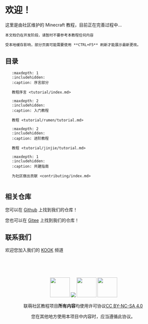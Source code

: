 # 欢迎！

这里是由社区维护的 Minecraft 教程，目前正在完善过程中…

```{warning} 
本文档仍在开发阶段，请暂时不要参考本教程任何内容
```

```{important}
受本地缓存影响，部分页面可能需要使用 **CTRL+F5** 刷新才能展示最新更改。
```
## 目录



```{toctree}
   :maxdepth: 1
   :includehidden:
   :caption: 序言部分

   教程序言 <tutorial/index.md>

```

```{toctree}
   :maxdepth: 2
   :includehidden:
   :caption: 入门教程

   教程 <tutorial/rumen/tutorial.md>

```

```{toctree}
   :maxdepth: 2
   :includehidden:
   :caption: 进阶教程

   教程 <tutorial/jinjie/tutorial.md>

```

```{toctree}
   :maxdepth: 1
   :includehidden:
   :caption: 共建指南

   为社区做出贡献 <contributing/index.md>


```

## 相关仓库


您可以在 [Github](https://github.com/Lianmoe/Lianmoe-Tutorial) 上找到我们的仓库！  

您也可以在 [Gitee](https://gitee.com/Lianmoe/minecraft-community-tutorial) 上找到我们的仓库！


## 联系我们


欢迎您加入我们的 [KOOK](https://kook.top/wtPZIy) 频道

<br>
<br>
<br>
<p xmlns:cc="http://creativecommons.org/ns#" xmlns:dct="http://purl.org/dc/terms/" style="text-align: center"><img style="height:64px!important;margin-left:3px;vertical-align:text-bottom;" src="https://mirrors.creativecommons.org/presskit/icons/cc.svg?ref=chooser-v1"><img style="height:64px!impSortant;margin-left:3px;vertical-align:text-bottom;" src="https://mirrors.creativecommons.org/presskit/icons/by.svg?ref=chooser-v1"><img style="height:64px!important;margin-left:3px;vertical-align:text-bottom;" src="https://mirrors.creativecommons.org/presskit/icons/nc.svg?ref=chooser-v1"><img style="height:64px!important;margin-left:3px;vertical-align:text-bottom;" src="https://mirrors.creativecommons.org/presskit/icons/sa.svg?ref=chooser-v1"><br><br><a property="dct:title" rel="cc:attributionURL">联萌社区教程项目</a><strong>所有内容</strong>均使用许可协议<a href="https://creativecommons.org/licenses/by-nc-sa/4.0/deed.zh?ref=chooser-v1" target="_blank" rel="license noopener noreferrer" style="display:inline-block;">CC BY-NC-SA 4.0</a></p>
<p style="text-align: center">您在其他地方使用本项目中内容时，应当遵循此协议。</p>

